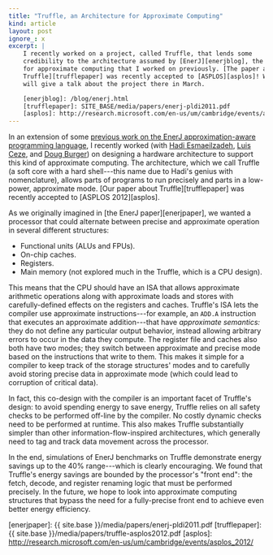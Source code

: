 ```yaml
---
title: "Truffle, an Architecture for Approximate Computing"
kind: article
layout: post
ignore_: x
excerpt: |
    I recently worked on a project, called Truffle, that lends some 
    credibility to the architecture assumed by [EnerJ][enerjblog], the language
    for approximate computing that I worked on previously. [The paper about
    Truffle][trufflepaper] was recently accepted to [ASPLOS][asplos]! Woohoo! I
    will give a talk about the project there in March.

    [enerjblog]: /blog/enerj.html
    [trufflepaper]: SITE_BASE/media/papers/enerj-pldi2011.pdf 
    [asplos]: http://research.microsoft.com/en-us/um/cambridge/events/asplos_2012/
---
```


In an extension of some [previous work on the EnerJ approximation-aware
programming language][enerjblog], I recently worked (with [Hadi
Esmaeilzadeh][hadi], [Luis Ceze][luis], and [Doug Burger][doug]) on designing a
hardware architecture to support this kind of approximate computing. The
architecture, which we call Truffle (a soft core with a hard shell---this name
due to Hadi's genius with nomenclature), allows parts of programs to run
precisely and parts in a low-power, approximate mode. [Our paper about
Truffle][trufflepaper] was recently accepted to [ASPLOS 2012][asplos].

As we originally imagined in [the EnerJ paper][enerjpaper], we wanted a
processor that could alternate between precise and approximate operation in
several different structures:

* Functional units (ALUs and FPUs).
* On-chip caches.
* Registers.
* Main memory (not explored much in the Truffle, which is a CPU design).

This means that the CPU should have an ISA that allows approximate arithmetic
operations along with approximate loads and stores with carefully-defined
effects on the registers and caches. Truffle's ISA lets the compiler use
approximate instructions---for example, an `ADD.A` instruction that executes an
approximate addition---that have *approximate semantics:* they do not define any
particular output behavior, instead allowing arbitrary errors to occur in the
data they compute. The register file and caches also both have two modes; they
switch between approximate and precise mode based on the instructions that write
to them. This makes it simple for a compiler to keep track of the storage
structures' modes and to carefully avoid storing precise data in approximate
mode (which could lead to corruption of critical data).

In fact, this co-design with the compiler is an important facet of Truffle's
design: to avoid spending energy to save energy, Truffle relies on all safety
checks to be performed off-line by the compiler. No costly dynamic checks need
to be performed at runtime. This also makes Truffle substantially simpler than
other information-flow-inspired architectures, which generally need to tag and
track data movement across the processor.

In the end, simulations of EnerJ benchmarks on Truffle demonstrate energy
savings up to the 40% range---which is clearly encouraging. We found that
Truffle's energy savings are bounded by the processor's "front end": the fetch,
decode, and register renaming logic that must be performed precisely. In the
future, we hope to look into approximate computing structures that bypass the
need for a fully-precise front end to achieve even better energy efficiency.

[enerjblog]: /blog/enerj.html
[hadi]: http://www.cs.washington.edu/homes/hadianeh/
[luis]: http://www.cs.washington.edu/homes/luisceze/
[doug]: http://research.microsoft.com/en-us/people/dburger/
[enerjpaper]: {{ site.base }}/media/papers/enerj-pldi2011.pdf
[trufflepaper]: {{ site.base }}/media/papers/truffle-asplos2012.pdf 
[asplos]: http://research.microsoft.com/en-us/um/cambridge/events/asplos_2012/
